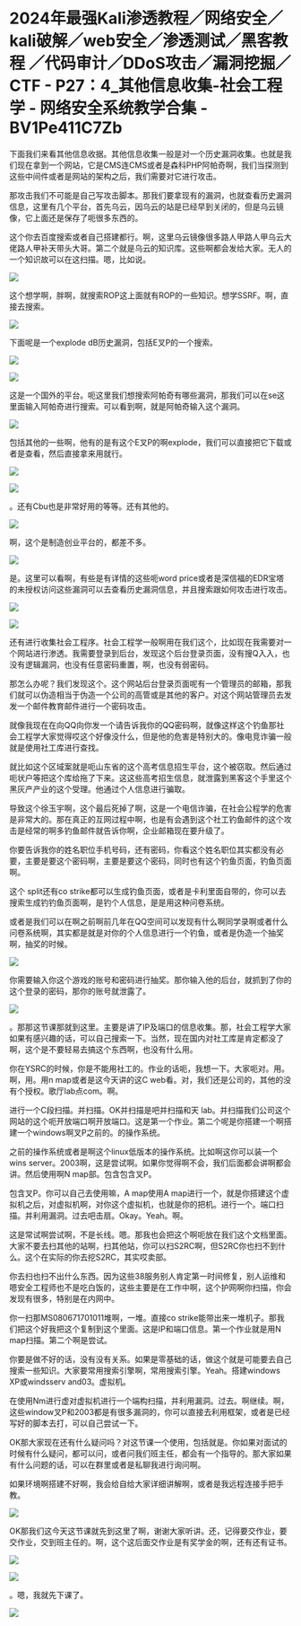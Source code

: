 # 2024年最强Kali渗透教程／网络安全／kali破解／web安全／渗透测试／黑客教程 ／代码审计／DDoS攻击／漏洞挖掘／CTF - P27：4_其他信息收集-社会工程学 - 网络安全系统教学合集 - BV1Pe411C7Zb

下面我们来看其他信息收据。其他信息收集一般是对一个历史漏洞收集。也就是我们现在拿到一个网站，它是CMS连CMS或者是森科PHP阿帕奇啊，我们当探测到这些中间件或者是网站的架构之后，我们需要对它进行攻击。

那攻击我们不可能是自己写攻击脚本。那我们要拿现有的漏洞，也就查看历史漏洞信息，这里有几个平台，首先乌云，因乌云的站是已经早到关闭的，但是乌云镜像，它上面还是保存了呃很多东西的。

这个你去百度搜索或者自己搭建都行。啊，这里乌云镜像很多路人甲路人甲乌云大佬路人甲补天带头大哥。第二个就是乌云的知识库。这些啊都会发给大家。无人的一个知识故可以在这扫描。嗯，比如说。



![](img/ccdcb3ee213f887b3fc9f9af75ac0046_1.png)

这个想学啊，胖啊，就搜索ROP这上面就有ROP的一些知识。想学SSRF。啊，直接去搜索。

![](img/ccdcb3ee213f887b3fc9f9af75ac0046_3.png)

下面呢是一个explode dB历史漏洞，包括E叉P的一个搜索。

![](img/ccdcb3ee213f887b3fc9f9af75ac0046_5.png)

![](img/ccdcb3ee213f887b3fc9f9af75ac0046_6.png)

这是一个国外的平台。呃这里我们想搜索阿帕奇有哪些漏洞，那我们可以在se这里面输入阿帕奇进行搜索。可以看到啊，就是阿帕奇输入这个漏洞。



![](img/ccdcb3ee213f887b3fc9f9af75ac0046_8.png)

包括其他的一些啊，他有的是有这个E叉P的啊explode，我们可以直接把它下载或者是查看，然后直接拿来用就行。



![](img/ccdcb3ee213f887b3fc9f9af75ac0046_10.png)

![](img/ccdcb3ee213f887b3fc9f9af75ac0046_11.png)

。还有Cbu也是非常好用的等等。还有其他的。

![](img/ccdcb3ee213f887b3fc9f9af75ac0046_13.png)

啊，这个是制造创业平台的，都差不多。

![](img/ccdcb3ee213f887b3fc9f9af75ac0046_15.png)

是。这里可以看啊，有些是有详情的这些呃word price或者是深信福的EDR宝塔的未授权访问这些漏洞可以去查看历史漏洞信息，并且搜索跟如何攻击进行攻击。



![](img/ccdcb3ee213f887b3fc9f9af75ac0046_17.png)

![](img/ccdcb3ee213f887b3fc9f9af75ac0046_18.png)

还有进行收集社会工程序。社会工程学一般啊用在我们这个，比如现在我需要对一个网站进行渗透。我需要登录到后台，发现这个后台登录页面，没有搜Q入入，也没有逻辑漏洞，也没有任意密码重置，啊，也没有弱密码。

那怎么办呢？我们发现这个。这个网站后台登录页面呢有一个管理员的邮箱，那我们就可以伪造相当于伪造一个公司的高管或是其他的客户。对这个网站管理员去发发一个邮件教育邮件进行一个密码攻击。

就像我现在在向QQ向你发一个请告诉我你的QQ密码啊，就像这样这个钓鱼那社会工程学大家觉得哎这个好像没什么，但是他的危害是特别大的。像电竞诈骗一般就是使用社工库进行查找。

就比如这个区域案就是呃山东省的这个高考信息招生平台，这个被窃取。然后通过呃状户等把这个库给拖了下来。这这些高考招生信息，就泄露到黑客这个手里这个黑灰产产业的这个受理。他通过个人信息进行骗取。

导致这个徐玉宇啊，这个最后死掉了啊，这是一个电信诈骗，在社会公程学的危害是非常大的。那在真正的互网过程中啊，也是有会遇到这个社工钓鱼邮件的这个攻击是经常的啊多钓鱼邮件就告诉你啊，企业邮箱现在要升级了。

你要告诉我你的姓名职位手机号码，还有密码，你看这个姓名职位其实都没有必要，主要是要这个密码啊，主要是要这个密码，同时也有这个钓鱼页面，钓鱼页面啊。

这个 split还有co strike都可以生成钓鱼页面，或者是卡利里面自带的，你可以去搜索生成钓钓鱼页面啊，是钓个人信息，是是用这种问卷系统。

或者是我们可以在啊之前啊前几年在QQ空间可以发现有什么啊同学录啊或者什么问卷系统啊，其实都是就是对你的个人信息进行一个钓鱼，或者是伪造一个抽奖啊，抽奖的时候。



![](img/ccdcb3ee213f887b3fc9f9af75ac0046_20.png)

你需要输入你这个游戏的账号和密码进行抽奖。那你输入他的后台，就抓到了你的这个登录的密码，那你的账号就泄露了。



![](img/ccdcb3ee213f887b3fc9f9af75ac0046_22.png)

。那那这节课那就到这里。主要是讲了IP及端口的信息收集。那，社会工程学大家如果有感兴趣的话，可以自己搜索一下。当然，现在国内对社工库是肯定都没了啊，这个是不要轻易去搞这个东西啊，也没有什么用。

你在YSRC的时候，你是不能用社工的。作业的话呃，我想一下。大家呃对。用。啊，用。用n map或者是这今天讲的这C web看。对，我们还是公司的，其他的没有个授权。歌厅lab点com。啊。

进行一个C段扫描。并扫描。OK并扫描是吧并扫描和天 lab。并扫描我们公司这个网站的这个呃开放端口啊开放端口。这是第一个作业。第二个呢是你搭建一个啊搭建一个windows啊叉P之前的。的操作系统。

之前的操作系统或者是啊这个linux低版本的操作系统。比如啊这你可以装一个wins server。2003啊，这是尝试啊。如果你觉得啊不会，我们后面都会讲啊都会讲。然后使用啊N map部。包含包含叉P。

包含叉P。你可以自己去使用嘛，A map使用A map进行一个，就是你搭建这个虚拟机之后，对虚拟机啊，对你这个虚拟机，也就是你的把机。进行一个。端口扫描。并利用漏洞。过去吧击扇。Okay。Yeah。啊。

这是常试啊尝试啊，不是长线。嗯。那我也会把这个啊呃放在我们这个文档里面。大家不要去扫其他的站啊，扫其他站，你可以扫S2RC啊，但S2RC你也扫不到什么。这个在实际的你去挖S2RC，其实哎卖部。

你去扫也扫不出什么东西。因为这些38服务别人肯定第一时间修复，别人运维和嗯安全工程师也不是吃白饭的，这些主要是在工作中啊，这个护网啊你扫描，你会发现有很多，特别是在内网中。

你一扫那MS080671701011堆啊，一堆。直接co strike能带出来一堆机子。那我们把这个好我把这个复制到这个里面。这是IP和端口信息。第一个作业就是用N map扫描。第二个啊是尝试。

你要是做不好的话，没有没有关系。如果是零基础的话，做这个就是可能要去自己搜索一些知识。大家要常用搜索引擎啊，常用搜索引擎。Yeah。搭建windows XP或windsserv and03。虚拟机。

在使用Nm进行虚对虚拟机进行一个端构扫描，并利用漏洞。过去。啊继续。啊，这些window叉P和2003都是有很多漏洞的，你可以直接去利用框架，或者是已经写好的脚本去打，可以自己尝试一下。

OK那大家现在还有什么疑问吗？对这节课一个使用，包括就是。你如果对面试的时候有什么疑问，都可以问，或者问我们班主任，都会有一个指导的。那大家如果有什么问题的话，可以在群里或者是私聊我进行询问啊。

如果环境啊搭建不好啊，我会给自给大家详细讲解啊，或者是我远程连接手把手教。

![](img/ccdcb3ee213f887b3fc9f9af75ac0046_24.png)

OK那我们这今天这节课就先到这里了啊，谢谢大家听讲。还，记得要交作业，要交作业，交到班主任的。啊，这个这后面交作业是有奖学金的啊，还有还有证书。



![](img/ccdcb3ee213f887b3fc9f9af75ac0046_26.png)

![](img/ccdcb3ee213f887b3fc9f9af75ac0046_27.png)

。嗯，我就先下课了。

![](img/ccdcb3ee213f887b3fc9f9af75ac0046_29.png)